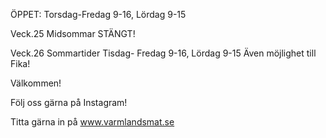 ÖPPET: Torsdag-Fredag 9-16, Lördag 9-15

Veck.25 Midsommar STÄNGT!

Veck.26 Sommartider Tisdag- Fredag 9-16, Lördag 9-15
Även möjlighet till Fika!

Välkommen!

Följ oss gärna på Instagram!

Titta gärna in på www.varmlandsmat.se

